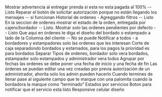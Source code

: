 Mostrar advertencia al entregar prenda si esta no esta pagada al 100% -- Listo
Reparar el botón de solicitar autorización porque no están llegando los mensajes --  si funcionan
Historial de ordenes - Agreggando filtros -- Listo
En la seccion de ordenes mostrar el estado de la orden, entregada por cajero/bordador -- Listo.
Mostrar solo las ordenes pendientes por defecto -- Listo
Que aquí en órdenes te diga el diseño del bordado o estampado a lado de la Columna del cliente -- No se puede
Notificar a todos - a bordadores y estampadores solo las ordenes que les interesan
Corte de caja separadondo bordados y estamados, para los pagos la prioridad es para bordados
Separar Tipos de ordenes, bordador solo vera bordados, estampador solo estampados y administrador vera todos
Agrupar por fechas las ordenes se debe poner una fecha de inicio y una fecha de fin
Las órdenes se puedan editar una vez creadas por previa autorización de un administrador, ahorita solo los admin pueden hacerlo
Cuando termines de llenar pase al siguiente campo
que te marque con una palomita cuando la bordadora la marque como “terminado”
Estados por servicios
Boton para notificar que el servicio esta listo
Responsive celular diseño
